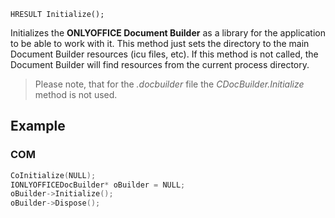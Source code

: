 `HRESULT Initialize();`

Initializes the **ONLYOFFICE Document Builder** as a library for the application to be able to work with it. This method just sets the directory to the main Document Builder resources (icu files, etc). If this method is not called, the Document Builder will find resources from the current process directory.

> Please note, that for the *.docbuilder* file the *CDocBuilder.Initialize* method is not used.

## Example

### COM

```cpp
CoInitialize(NULL);
IONLYOFFICEDocBuilder* oBuilder = NULL;
oBuilder->Initialize();
oBuilder->Dispose();
```
